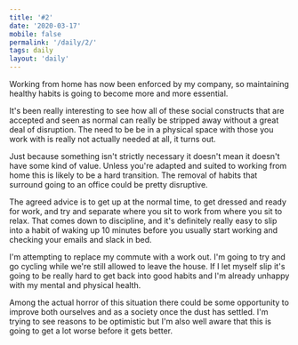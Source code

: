 ```yaml
---
title: '#2'
date: '2020-03-17'
mobile: false
permalink: '/daily/2/'
tags: daily
layout: 'daily'
---
```


Working from home has now been enforced by my company, so maintaining healthy habits is going to become more and more essential.

It's been really interesting to see how all of these social constructs that are accepted and seen as normal can really be stripped away without a great deal of disruption. The need to be be in a physical space with those you work with is really not actually needed at all, it turns out.

Just because something isn't strictly necessary it doesn't mean it doesn't have some kind of value. Unless you're adapted and suited to working from home this is likely to be a hard transition. The removal of habits that surround going to an office could be pretty disruptive.

The agreed advice is to get up at the normal time, to get dressed and ready for work, and try and separate where you sit to work from where you sit to relax. That comes down to discipline, and it's definitely really easy to slip into a habit of waking up 10 minutes before you usually start working and checking your emails and slack in bed.

I'm attempting to replace my commute with a work out. I'm going to try and go cycling while we're still allowed to leave the house. If I let myself slip it's going to be really hard to get back into good habits and I'm already unhappy with my mental and physical health.

Among the actual horror of this situation there could be some opportunity to improve both ourselves and as a society once the dust has settled. I'm trying to see reasons to be optimistic but I'm also well aware that this is going to get a lot worse before it gets better.
